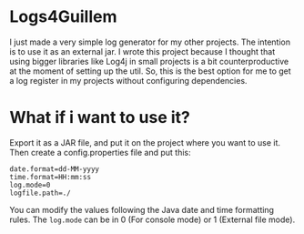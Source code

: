 # Logs4Guillem
I just made a very simple log generator for my other projects. The intention is to use it as an external jar. 
I wrote this project because I thought that using bigger libraries like Log4j in small projects is a bit counterproductive at the moment of setting up the util.
So, this is the best option for me to get a log register in my projects without configuring dependencies.

# What if i want to use it?
Export it as a JAR file, and put it on the project where you want to use it. Then create a config.properties file and put this:
```
date.format=dd-MM-yyyy
time.format=HH:mm:ss
log.mode=0
logfile.path=./
```
You can modify the values following the Java date and time formatting rules. The ```log.mode``` can be in 0 (For console mode) or 1 (External file mode).
